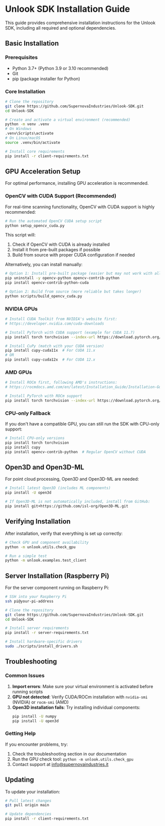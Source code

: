 # Unlook SDK Installation Guide

This guide provides comprehensive installation instructions for the Unlook SDK, including all required and optional dependencies.

## Basic Installation

### Prerequisites

- Python 3.7+ (Python 3.9 or 3.10 recommended)
- Git
- pip (package installer for Python)

### Core Installation

```bash
# Clone the repository
git clone https://github.com/SupernovaIndustries/Unlook-SDK.git
cd Unlook-SDK

# Create and activate a virtual environment (recommended)
python -m venv .venv
# On Windows
.venv\Scripts\activate
# On Linux/macOS
source .venv/bin/activate

# Install core requirements
pip install -r client-requirements.txt
```

## GPU Acceleration Setup

For optimal performance, installing GPU acceleration is recommended.

### OpenCV with CUDA Support (Recommended)

For real-time scanning functionality, OpenCV with CUDA support is highly recommended:

```bash
# Run the automated OpenCV CUDA setup script
python setup_opencv_cuda.py
```

This script will:
1. Check if OpenCV with CUDA is already installed
2. Install it from pre-built packages if possible
3. Build from source with proper CUDA configuration if needed

Alternatively, you can install manually:

```bash
# Option 1: Install pre-built package (easier but may not work with all CUDA versions)
pip uninstall -y opencv-python opencv-contrib-python
pip install opencv-contrib-python-cuda

# Option 2: Build from source (more reliable but takes longer)
python scripts/build_opencv_cuda.py
```

### NVIDIA GPUs

```bash
# Install CUDA Toolkit from NVIDIA's website first:
# https://developer.nvidia.com/cuda-downloads

# Install PyTorch with CUDA support (example for CUDA 11.7)
pip install torch torchvision --index-url https://download.pytorch.org/whl/cu117

# Install CuPy (match with your CUDA version)
pip install cupy-cuda11x  # For CUDA 11.x
# OR
pip install cupy-cuda12x  # For CUDA 12.x
```

### AMD GPUs

```bash
# Install ROCm first, following AMD's instructions:
# https://rocmdocs.amd.com/en/latest/Installation_Guide/Installation-Guide.html

# Install PyTorch with ROCm support
pip install torch torchvision --index-url https://download.pytorch.org/whl/rocm5.4.2
```

### CPU-only Fallback

If you don't have a compatible GPU, you can still run the SDK with CPU-only support:

```bash
# Install CPU-only versions
pip install torch torchvision
pip install cupy
pip install opencv-contrib-python  # Regular OpenCV without CUDA
```

## Open3D and Open3D-ML

For point cloud processing, Open3D and Open3D-ML are needed:

```bash
# Install latest Open3D (includes ML components)
pip install -U open3d

# If Open3D-ML is not automatically included, install from GitHub:
pip install git+https://github.com/isl-org/Open3D-ML.git
```

## Verifying Installation

After installation, verify that everything is set up correctly:

```bash
# Check GPU and component availability
python -m unlook.utils.check_gpu

# Run a simple test
python -m unlook.examples.test_client
```

## Server Installation (Raspberry Pi)

For the server component running on Raspberry Pi:

```bash
# SSH into your Raspberry Pi
ssh pi@your-pi-address

# Clone the repository
git clone https://github.com/SupernovaIndustries/Unlook-SDK.git
cd Unlook-SDK

# Install server requirements
pip install -r server-requirements.txt

# Install hardware-specific drivers
sudo ./scripts/install_drivers.sh
```

## Troubleshooting

### Common Issues

1. **Import errors**: Make sure your virtual environment is activated before running scripts
2. **GPU not detected**: Verify CUDA/ROCm installation with `nvidia-smi` (NVIDIA) or `rocm-smi` (AMD)
3. **Open3D installation fails**: Try installing individual components:
   ```bash
   pip install -U numpy
   pip install -U open3d
   ```

### Getting Help

If you encounter problems, try:

1. Check the troubleshooting section in our documentation
2. Run the GPU check tool: `python -m unlook.utils.check_gpu`
3. Contact support at [info@supernovaindustries.it](mailto:info@supernovaindustries.it)

## Updating

To update your installation:

```bash
# Pull latest changes
git pull origin main

# Update dependencies
pip install -r client-requirements.txt
```